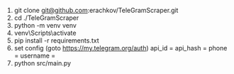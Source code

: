 1. git clone git@github.com:erachkov/TeleGramScraper.git
2. cd ./TeleGramScraper 
3. python -m venv venv 
4. venv\Scripts\activate   
5. pip install -r requirements.txt
6. set config (goto https://my.telegram.org/auth)
    api_id = 
    api_hash = 
    phone = 
    username = 
6. python src/main.py
